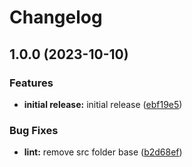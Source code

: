 # Changelog

## 1.0.0 (2023-10-10)


### Features

* **initial release:** initial release ([ebf19e5](https://github.com/skinner12/nextjs-pro-boilerplate/commit/ebf19e567b9df321bae232bf53e1915544d15055))


### Bug Fixes

* **lint:** remove src folder base ([b2d68ef](https://github.com/skinner12/nextjs-pro-boilerplate/commit/b2d68efe8697904e26ae379f3dcd1e5903966d60))
